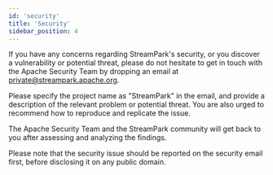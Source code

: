 ```yaml
---
id: 'security'
title: 'Security'
sidebar_position: 4
---
```


If you have any concerns regarding StreamPark's security, or you discover a vulnerability or potential threat, please do not hesitate to get in touch with the Apache Security Team by dropping an email at private@streampark.apache.org.

Please specify the project name as "StreamPark" in the email, and provide a description of the relevant problem or potential threat. You are also urged to recommend how to reproduce and replicate the issue.

The Apache Security Team and the StreamPark community will get back to you after assessing and analyzing the findings.

Please note that the security issue should be reported on the security email first, before disclosing it on any public domain.
